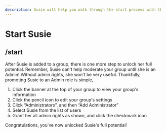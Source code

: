 ```yaml
---
description: Susie will help you walk through the start process with the command /start
---
```


# Start Susie

## /start

After Susie is added to a group, there is one more step to unlock her full potential. Remember, Susie can't help moderate your group until she is an Admin! Without admin rights, she won't be very useful. Thankfully, promoting Susie to an Admin role is simple,

1. Click the banner at the top of your group to view your group's information
2. Click the pencil icon to edit your group's settings
3. Click “Administrators”, and then “Add Administrator”
4. Select Susie from the list of users
5. Grant her all admin rights as shown, and click the checkmark icon

Congratulations, you've now unlocked Susie's full potential!
